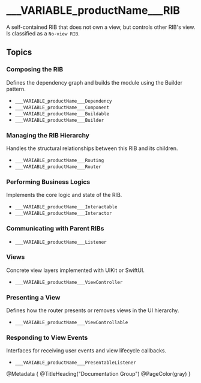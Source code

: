 # ___VARIABLE_productName___RIB
A self-contained RIB that does not own a view, but controls other RIB's view. Is classified as a `No-view RIB`.

## Topics
### Composing the RIB
Defines the dependency graph and builds the module using the Builder pattern.
- ``___VARIABLE_productName___Dependency``
- ``___VARIABLE_productName___Component``
- ``___VARIABLE_productName___Buildable``
- ``___VARIABLE_productName___Builder``

### Managing the RIB Hierarchy
Handles the structural relationships between this RIB and its children.
- ``___VARIABLE_productName___Routing``
- ``___VARIABLE_productName___Router``

### Performing Business Logics
Implements the core logic and state of the RIB.
- ``___VARIABLE_productName___Interactable``
- ``___VARIABLE_productName___Interactor``

### Communicating with Parent RIBs
- ``___VARIABLE_productName___Listener``

### Views
Concrete view layers implemented with UIKit or SwiftUI.
- ``___VARIABLE_productName___ViewController``

### Presenting a View
Defines how the router presents or removes views in the UI hierarchy.
- ``___VARIABLE_productName___ViewControllable``

### Responding to View Events
Interfaces for receiving user events and view lifecycle callbacks.
- ``___VARIABLE_productName___PresentableListener``

@Metadata {
    @TitleHeading("Documentation Group")
    @PageColor(gray)
}
